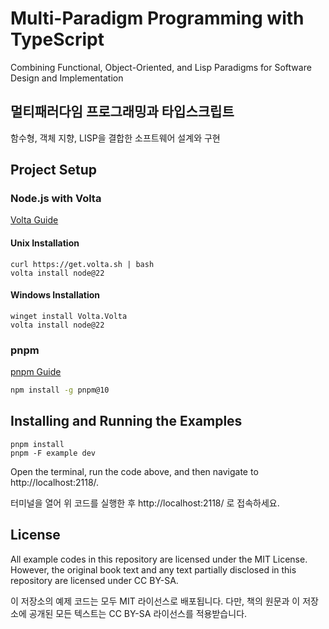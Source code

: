 # Multi-Paradigm Programming with TypeScript

Combining Functional, Object-Oriented, and Lisp Paradigms for Software Design and Implementation

## 멀티패러다임 프로그래밍과 타입스크립트

함수형, 객체 지향, LISP을 결합한 소프트웨어 설계와 구현

## Project Setup

### Node.js with Volta

[Volta Guide]('https://docs.volta.sh/guide/getting-started')

#### Unix Installation
```shell
curl https://get.volta.sh | bash
volta install node@22
```

#### Windows Installation
```shell
winget install Volta.Volta
volta install node@22
```

### pnpm

[pnpm Guide]('https://docs.volta.sh/guide/getting-started')

```bash
npm install -g pnpm@10
```


## Installing and Running the Examples

```
pnpm install
pnpm -F example dev
```

Open the terminal, run the code above, and then navigate to http://localhost:2118/.

터미널을 열어 위 코드를 실행한 후 http://localhost:2118/ 로 접속하세요.

## License

All example codes in this repository are licensed under the MIT License.
However, the original book text and any text partially disclosed in this repository are licensed under CC BY-SA.

이 저장소의 예제 코드는 모두 MIT 라이선스로 배포됩니다.
다만, 책의 원문과 이 저장소에 공개된 모든 텍스트는 CC BY-SA 라이선스를 적용받습니다.
